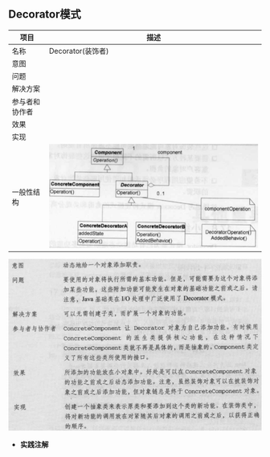 ## Decorator模式



| 项目           | 描述                                                    |
| -------------- | ------------------------------------------------------- |
| 名称           | Decorator(装饰者)                                       |
| 意图           |                                                         |
| 问题           |                                                         |
| 解决方案       |                                                         |
| 参与者和协作者 |                                                         |
| 效果           |                                                         |
| 实现           |                                                         |
| 一般性结构     | ![image-20190421200016545](images/image-decorator1.png) |

![image-20190421195843571](images/image-decorator.png)

- **实践注解**











